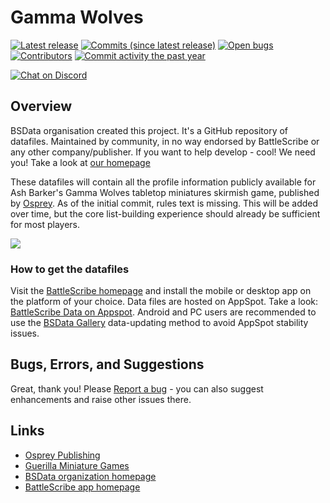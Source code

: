 Gamma Wolves
==================

[![Latest release](https://img.shields.io/github/release/BSData/gamma-wolves.svg?style=flat-square)](https://github.com/BSData/gamma-wolves/releases/latest)
[![Commits (since latest release)](https://img.shields.io/github/commits-since/BSData/gamma-wolves/latest.svg?style=flat-square)](https://github.com/BSData/gamma-wolves/releases)
[![Open bugs](https://img.shields.io/github/issues/BSData/gamma-wolves/bug.svg?style=flat-square&label=bugs)](https://github.com/BSData/gamma-wolves/issues?q=is%3Aissue+is%3Aopen+label%3Abug)
[![Contributors](https://img.shields.io/github/contributors/BSData/gamma-wolves.svg?style=flat-square)](https://github.com/BSData/gamma-wolves/graphs/contributors)
[![Commit activity the past year](https://img.shields.io/github/commit-activity/y/BSData/gamma-wolves.svg?style=flat-square)](https://github.com/BSData/gamma-wolves/pulse/monthly)

[![Chat on Discord](https://img.shields.io/discord/558412685981777922.svg?logo=discord&style=popout-square)](https://www.bsdata.net/discord)

## Overview ##

BSData organisation created this project. It's a GitHub repository of datafiles.
Maintained by community, in no way endorsed by BattleScribe or any other company/publisher. If you want to help develop - cool! We need you! Take a look at [our homepage][BSData.net]

These datafiles will contain all the profile information publicly available for Ash Barker's Gamma Wolves tabletop miniatures skirmish game, published by [Osprey][].
As of the initial commit, rules text is missing. This will be added over time, but the core list-building experience should already be sufficient for most players.

<img src="https://ijlbvo-4is1kgkfewv0.cloudmaestro.com/j6gvWJzlf/media/catalog/product/cache/1/image/958def80b7ce809d46640f86aa46835c/9/7/w9781472837738_33.jpg.pagespeed.ic.x43QFhq4M3.webp" />

### How to get the datafiles ###

Visit the [BattleScribe homepage][BattleScribe] and install the mobile or desktop app on the platform of your choice.
Data files are hosted on AppSpot. Take a look: [BattleScribe Data on Appspot][].
Android and PC users are recommended to use the [BSData Gallery][] data-updating method to avoid AppSpot stability issues.

## Bugs, Errors, and Suggestions ##
[Bugs, Errors, and Suggestions]: #bugs-errors-and-suggestions

Great, thank you! Please [Report a bug][bug report] - you can also suggest enhancements and raise other issues there.

## Links ##

* [Osprey Publishing][Osprey]
* [Guerilla Miniature Games][]
* [BSData organization homepage][BSData.net]
* [BattleScribe app homepage](https://www.battlescribe.net/)

[Osprey]: https://ospreypublishing.com/gamma-wolves
[Guerilla Miniature Games]: https://www.youtube.com/channel/UCbO4Vs1vlAA9hz7Ad7IMgug
[BSData Gallery]: https://github.com/BSData/wh40k/issues/1706
[bug report]: https://github.com/BSData/bushido/issues/new/choose
[BattleScribe]: http://www.battlescribe.net/
[BattleScribe Data on Appspot]: http://battlescribedata.appspot.com/#/repos
[BSData.net]: https://www.bsdata.net/
